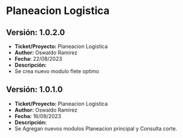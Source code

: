 # Planeacion Logistica
## Versión: 1.0.2.0

- __Ticket/Proyecto:__ Planeacion Logistica
- __Author:__ Oswaldo Ramirez
- __Fecha:__ 22/08/2023
- __Descripción:__
 - Se crea nuevo modulo flete optimo
## Versión: 1.0.1.0

- __Ticket/Proyecto:__ Planeacion Logistica
- __Author:__ Oswaldo Ramirez
- __Fecha:__ 16/08/2023
- __Descripción:__
 - Se Agregan nuevos modulos Planeacion principal y Consulta corte.
 

